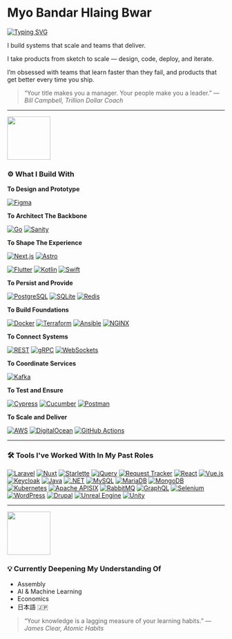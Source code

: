 # Myo Bandar Hlaing Bwar

[![Typing SVG](https://readme-typing-svg.herokuapp.com?font=Fira+Code&duration=2000&pause=1000&color=1CFF84&width=435&lines=Software+Engineering;DevOps;Team+Building)](https://git.io/typing-svg)

<p>
I build systems that scale and teams that deliver.

I take products from sketch to scale — design, code, deploy, and iterate.

I’m obsessed with teams that learn faster than they fail, and products that get
better every time you ship.

</p>

> “Your title makes you a manager. Your people make you a leader.” — _Bill
> Campbell, Trillion Dollar Coach_

---

<img src="https://media.tenor.com/jb56fVPgnpkAAAAM/busy-cats.gif" width="100" height="100"
/>

### ⚙️ What I Build With

**To Design and Prototype**

[![Figma](https://img.shields.io/badge/Figma-F24E1E?style=for-the-badge&logo=figma&logoColor=white)](https://www.figma.com/)

**To Architect The Backbone**

[![Go](https://img.shields.io/badge/Go-00ADD8?style=for-the-badge&logo=go&logoColor=white)](https://golang.org/)
[![Sanity](https://img.shields.io/badge/Sanity-F03E2F?style=for-the-badge&logo=sanity&logoColor=white)](https://www.sanity.io/)

**To Shape The Experience**

[![Next.js](https://img.shields.io/badge/Next.js-000000?style=for-the-badge&logo=next.js&logoColor=white)](https://nextjs.org/)
[![Astro](https://img.shields.io/badge/Astro-BC52EE?style=for-the-badge&logo=astro&logoColor=white)](https://astro.build/)

[![Flutter](https://img.shields.io/badge/Flutter-02569B?style=for-the-badge&logo=flutter&logoColor=white)](https://flutter.dev/)
[![Kotlin](https://img.shields.io/badge/Kotlin-7F52FF?style=for-the-badge&logo=kotlin&logoColor=white)](https://kotlinlang.org/)
[![Swift](https://img.shields.io/badge/Swift-FA7343?style=for-the-badge&logo=swift&logoColor=white)](https://swift.org/)

**To Persist and Provide**

[![PostgreSQL](https://img.shields.io/badge/PostgreSQL-4169E1?style=for-the-badge&logo=postgresql&logoColor=white)](https://www.postgresql.org/)
[![SQLite](https://img.shields.io/badge/SQLite-003B57?style=for-the-badge&logo=sqlite&logoColor=white)](https://www.sqlite.org/)
[![Redis](https://img.shields.io/badge/Redis-DC382D?style=for-the-badge&logo=redis&logoColor=white)](https://redis.io/)

**To Build Foundations**

[![Docker](https://img.shields.io/badge/Docker-2496ED?style=for-the-badge&logo=docker&logoColor=white)](https://www.docker.com/)
[![Terraform](https://img.shields.io/badge/Terraform-844FBA?style=for-the-badge&logo=terraform&logoColor=white)](https://www.terraform.io/)
[![Ansible](https://img.shields.io/badge/Ansible-EE0000?style=for-the-badge&logo=ansible&logoColor=white)](https://www.ansible.com/)
[![NGINX](https://img.shields.io/badge/NGINX-009639?style=for-the-badge&logo=nginx&logoColor=white)](https://nginx.org/)

**To Connect Systems**

[![REST](https://img.shields.io/badge/REST-02569B?style=for-the-badge)](https://restfulapi.net/)
[![gRPC](https://img.shields.io/badge/gRPC-4285F4?style=for-the-badge&logo=grpc&logoColor=white)](https://grpc.io/)
[![WebSockets](https://img.shields.io/badge/WebSockets-35495E?style=for-the-badge&logo=socketdotio&logoColor=white)](https://developer.mozilla.org/en-US/docs/Web/API/WebSockets_API)

**To Coordinate Services**

[![Kafka](https://img.shields.io/badge/Apache_Kafka-231F20?style=for-the-badge&logo=apache-kafka&logoColor=white)](https://kafka.apache.org/)

**To Test and Ensure**

[![Cypress](https://img.shields.io/badge/Cypress-04C38E?style=for-the-badge&logo=cypress&logoColor=white)](https://www.cypress.io/)
[![Cucumber](https://img.shields.io/badge/Cucumber-23D96C?style=for-the-badge&logo=cucumber&logoColor=white)](https://cucumber.io/)
[![Postman](https://img.shields.io/badge/Postman-FF6C37?style=for-the-badge&logo=postman&logoColor=white)](https://www.postman.com/)

**To Scale and Deliver**

[![AWS](https://img.shields.io/badge/AWS-232F3E?style=for-the-badge&logo=amazon-aws&logoColor=FF9900)](https://aws.amazon.com/)
[![DigitalOcean](https://img.shields.io/badge/DigitalOcean-0080FF?style=for-the-badge&logo=digitalocean&logoColor=white)](https://www.digitalocean.com/)
[![GitHub Actions](https://img.shields.io/badge/GitHub%20Actions-2088FF?style=for-the-badge&logo=github-actions&logoColor=white)](https://github.com/features/actions)

---

### 🛠️ Tools I've Worked With In My Past Roles

[![Laravel](https://img.shields.io/badge/Laravel-FF2D20?style=for-the-badge&logo=laravel&logoColor=white)](https://laravel.com/)
[![Nuxt](https://img.shields.io/badge/Nuxt-00DC82?style=for-the-badge&logo=nuxtdotjs&logoColor=white)](https://nuxt.com/)
[![Starlette](https://img.shields.io/badge/Starlette-009688?style=for-the-badge&logo=fastapi&logoColor=white)](https://www.starlette.io/)
[![jQuery](https://img.shields.io/badge/jQuery-0769AD?style=for-the-badge&logo=jquery&logoColor=white)](https://jquery.com/)
[![Request Tracker](https://img.shields.io/badge/Request_Tracker-003366?style=for-the-badge)](https://bestpractical.com/request-tracker)
[![React](https://img.shields.io/badge/React-61DAFB?style=for-the-badge&logo=react&logoColor=black)](https://reactjs.org/)
[![Vue.js](https://img.shields.io/badge/Vue.js-4FC08D?style=for-the-badge&logo=vue.js&logoColor=white)](https://vuejs.org/)
[![Keycloak](https://img.shields.io/badge/Keycloak-0071C5?style=for-the-badge&logo=keycloak&logoColor=white)](https://www.keycloak.org/)
[![Java](https://img.shields.io/badge/Java-007396?style=for-the-badge&logo=openjdk&logoColor=white)](https://www.java.com/)
[![.NET](https://img.shields.io/badge/.NET-512BD4?style=for-the-badge&logo=dotnet&logoColor=white)](https://dotnet.microsoft.com/)
[![MySQL](https://img.shields.io/badge/MySQL-4479A1?style=for-the-badge&logo=mysql&logoColor=white)](https://www.mysql.com/)
[![MariaDB](https://img.shields.io/badge/MariaDB-003545?style=for-the-badge&logo=mariadb&logoColor=white)](https://mariadb.org/)
[![MongoDB](https://img.shields.io/badge/MongoDB-47A248?style=for-the-badge&logo=mongodb&logoColor=white)](https://www.mongodb.com/)
[![Kubernetes](https://img.shields.io/badge/Kubernetes-326CE5?style=for-the-badge&logo=kubernetes&logoColor=white)](https://kubernetes.io/)
[![Apache APISIX](https://img.shields.io/badge/Apache_APISIX-D42029?style=for-the-badge&logo=apacheapisix&logoColor=white)](https://apisix.apache.org/)
[![RabbitMQ](https://img.shields.io/badge/RabbitMQ-FF6600?style=for-the-badge&logo=rabbitmq&logoColor=white)](https://www.rabbitmq.com/)
[![GraphQL](https://img.shields.io/badge/GraphQL-E10098?style=for-the-badge&logo=graphql&logoColor=white)](https://graphql.org/)
[![Selenium](https://img.shields.io/badge/Selenium-43B02A?style=for-the-badge&logo=selenium&logoColor=white)](https://www.selenium.dev/)
[![WordPress](https://img.shields.io/badge/WordPress-21759B?style=for-the-badge&logo=wordpress&logoColor=white)](https://wordpress.org/)
[![Drupal](https://img.shields.io/badge/Drupal-0678BE?style=for-the-badge&logo=drupal&logoColor=white)](https://www.drupal.org/)
[![Unreal Engine](https://img.shields.io/badge/Unreal_Engine-0E1128?style=for-the-badge&logo=unrealengine&logoColor=white)](https://www.unrealengine.com/)
[![Unity](https://img.shields.io/badge/Unity-000000?style=for-the-badge&logo=unity&logoColor=white)](https://unity.com/)

---

<img src="https://media.tenor.com/Z3JoBmhZR4EAAAAM/cat-cat-reading.gif" width="100" height="100"
/>

### 💡 Currently Deepening My Understanding Of

- Assembly
- AI & Machine Learning
- Economics
- 日本語 🇯🇵

> “Your knowledge is a lagging measure of your learning habits.” — _James Clear,
> Atomic Habits_
